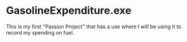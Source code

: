 # GasolineExpenditure.exe
This is my first "Passion Project" that has a use where I will be using it to record my spending on fuel.

